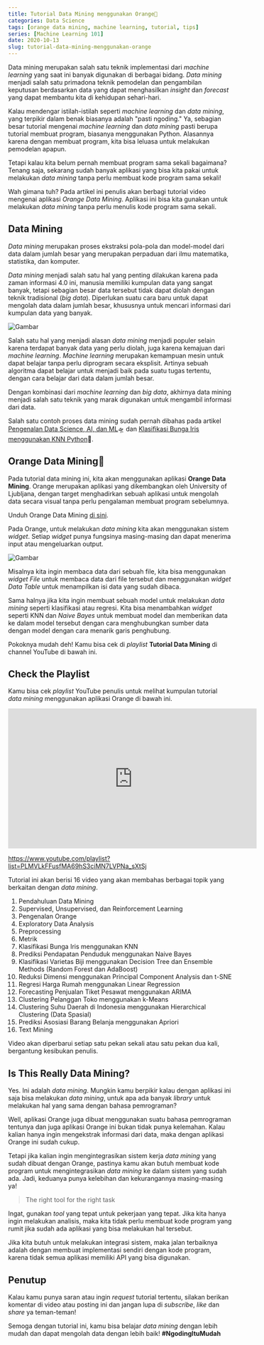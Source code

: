 ```yaml
---
title: Tutorial Data Mining menggunakan Orange🍊
categories: Data Science
tags: [orange data mining, machine learning, tutorial, tips]
series: [Machine Learning 101]
date: 2020-10-13
slug: tutorial-data-mining-menggunakan-orange
---
```


Data mining merupakan salah satu teknik implementasi dari *machine learning* yang saat ini banyak digunakan di berbagai
bidang. *Data mining* menjadi salah satu primadona teknik pemodelan dan pengambilan keputusan berdasarkan data yang
dapat menghasilkan *insight* dan *forecast* yang dapat membantu kita di kehidupan sehari-hari.

Kalau mendengar istilah-istilah seperti *machine learning* dan *data mining*, yang terpikir dalam benak biasanya adalah
"pasti ngoding." Ya, sebagian besar tutorial mengenai *machine learning* dan *data mining* pasti berupa tutorial membuat
program, biasanya menggunakan Python. Alasannya karena dengan membuat program, kita bisa leluasa untuk melakukan
pemodelan apapun.

Tetapi kalau kita belum pernah membuat program sama sekali bagaimana? Tenang saja, sekarang sudah banyak aplikasi yang
bisa kita pakai untuk melakukan *data mining* tanpa perlu membuat kode program sama sekali!

Wah gimana tuh? Pada artikel ini penulis akan berbagi tutorial video mengenai aplikasi *Orange Data Mining*. Aplikasi
ini bisa kita gunakan untuk melakukan *data mining* tanpa perlu menulis kode program sama sekali.

## Data Mining

*Data mining* merupakan proses ekstraksi pola-pola dan model-model dari data dalam jumlah besar yang merupakan perpaduan
dari ilmu matematika, statistika, dan komputer.

*Data mining* menjadi salah satu hal yang penting dilakukan karena pada zaman informasi 4.0 ini, manusia memiliki
kumpulan data yang sangat banyak, tetapi sebagian besar data tersebut tidak dapat diolah dengan teknik tradisional (*big
data*). Diperlukan suatu cara baru untuk dapat mengolah data dalam jumlah besar, khususnya untuk mencari informasi dari
kumpulan data yang banyak.

![Gambar](https://source.unsplash.com/npxXWgQ33ZQ/1200x657)

Salah satu hal yang menjadi alasan *data mining* menjadi populer selain karena terdapat banyak data yang perlu diolah,
juga karena kemajuan dari *machine learning*. *Machine learning* merupakan kemampuan mesin untuk dapat belajar tanpa
perlu diprogram secara eksplisit. Artinya sebuah algoritma dapat belajar untuk menjadi baik pada suatu tugas tertentu,
dengan cara belajar dari data dalam jumlah besar.

Dengan kombinasi dari *machine learning* dan *big data*, akhirnya data mining menjadi salah satu teknik yang marak
digunakan untuk mengambil informasi dari data.

Salah satu contoh proses data mining sudah pernah dibahas pada artikel
[Pengenalan Data Science, AI, dan ML](https://kodesiana.com/post/pengenalan-data-science-ai-dan-ml/)🛸 dan
[Klasifikasi Bunga Iris menggunakan KNN Python](https://kodesiana.com/post/klasifikasi-bunga-iris-menggunakan-knn-python/)🌺.

## Orange Data Mining🍊

Pada tutorial data mining ini, kita akan menggunakan aplikasi **Orange Data Mining**. Orange merupakan aplikasi yang
dikembangkan oleh University of Ljubljana, dengan target menghadirkan sebuah aplikasi untuk mengolah data secara visual
tanpa perlu pengalaman membuat program sebelumnya.

Unduh Orange Data Mining [di sini](https://orange.biolab.si/).

Pada Orange, untuk melakukan *data mining* kita akan menggunakan sistem *widget*. Setiap *widget* punya fungsinya
masing-masing dan dapat menerima input atau mengeluarkan output.

![Gambar](https://source.unsplash.com/yi1YB_FubH8/1200x657)

Misalnya kita ingin membaca data dari sebuah file, kita bisa menggunakan *widget* *File* untuk membaca data dari file
tersebut dan menggunakan *widget* *Data Table* untuk menampilkan isi data yang sudah dibaca.

Sama halnya jika kita ingin membuat sebuah model untuk melakukan *data mining* seperti klasifikasi atau regresi. Kita
bisa menambahkan *widget* seperti KNN dan *Naive Bayes* untuk membuat model dan memberikan data ke dalam model tersebut
dengan cara menghubungkan sumber data dengan model dengan cara menarik garis penghubung.

Pokoknya mudah deh! Kamu bisa cek di *playlist* **Tutorial Data Mining** di channel YouTube di bawah ini.

## Check the Playlist

Kamu bisa cek *playlist* YouTube penulis untuk melihat kumpulan tutorial *data mining* menggunakan aplikasi Orange di
bawah ini.

<iframe width="560" height="315" src="https://www.youtube.com/embed/videoseries?list=PLMVLkFFusfMA69hS3ciMN7LVPNa_sXtSj" frameborder="0" allow="accelerometer; autoplay; clipboard-write; encrypted-media; gyroscope; picture-in-picture" allowfullscreen></iframe>

<https://www.youtube.com/playlist?list=PLMVLkFFusfMA69hS3ciMN7LVPNa_sXtSj>

Tutorial ini akan berisi 16 video yang akan membahas berbagai topik yang berkaitan dengan *data mining*.

1. Pendahuluan Data Mining
2. Supervised, Unsupervised, dan Reinforcement Learning
3. Pengenalan Orange
4. Exploratory Data Analysis
5. Preprocessing
6. Metrik
7. Klasifikasi Bunga Iris menggunakan KNN
8. Prediksi Pendapatan Penduduk menggunakan Naive Bayes
9. Klasifikasi Varietas Biji menggunakan Decision Tree dan Ensemble Methods (Random Forest dan AdaBoost)
10. Reduksi Dimensi menggunakan Principal Component Analysis dan t-SNE
11. Regresi Harga Rumah menggunakan Linear Regression
12. Forecasting Penjualan Tiket Pesawat menggunakan ARIMA
13. Clustering Pelanggan Toko menggunakan k-Means
14. Clustering Suhu Daerah di Indonesia menggunakan Hierarchical Clustering (Data Spasial)
15. Prediksi Asosiasi Barang Belanja menggunakan Apriori
16. Text Mining

Video akan diperbarui setiap satu pekan sekali atau satu pekan dua kali, bergantung kesibukan penulis.

## Is This Really Data Mining?

Yes. Ini adalah *data mining*. Mungkin kamu berpikir kalau dengan aplikasi ini saja bisa melakukan *data mining*, untuk
apa ada banyak *library* untuk melakukan hal yang sama dengan bahasa pemrograman?

Well, aplikasi Orange juga dibuat menggunakan suatu bahasa pemrograman tentunya dan juga aplikasi Orange ini bukan tidak
punya kelemahan. Kalau kalian hanya ingin mengekstrak informasi dari data, maka dengan aplikasi Orange ini sudah cukup.

Tetapi jika kalian ingin mengintegrasikan sistem kerja *data mining* yang sudah dibuat dengan Orange, pastinya kamu akan
butuh membuat kode program untuk mengintegrasikan *data mining* ke dalam sistem yang sudah ada. Jadi, keduanya punya
kelebihan dan kekurangannya masing-masing ya!

> The right tool for the right task

Ingat, gunakan *tool* yang tepat untuk pekerjaan yang tepat. Jika kita hanya ingin melakukan analisis, maka kita tidak
perlu membuat kode program yang rumit jika sudah ada aplikasi yang bisa melakukan hal tersebut.

Jika kita butuh untuk melakukan integrasi sistem, maka jalan terbaiknya adalah dengan membuat implementasi sendiri
dengan kode program, karena tidak semua aplikasi memiliki API yang bisa digunakan.

## Penutup

Kalau kamu punya saran atau ingin *request* tutorial tertentu, silakan berikan komentar di video atau posting ini dan
jangan lupa di *subscribe*, *like* dan *share* ya teman-teman!

Semoga dengan tutorial ini, kamu bisa belajar *data mining* dengan lebih mudah dan dapat mengolah data dengan lebih
baik! **#NgodingItuMudah**
